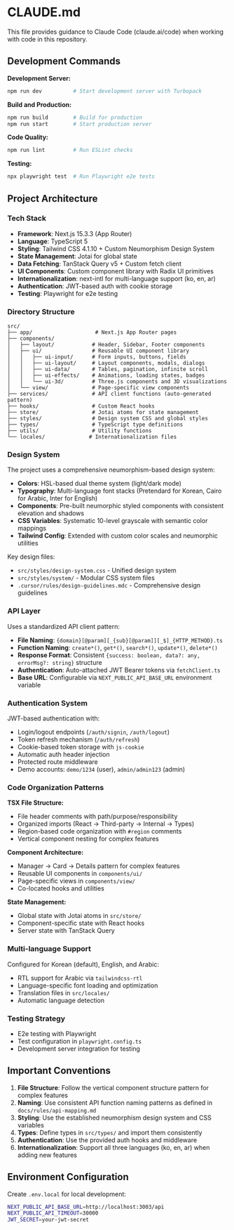 # CLAUDE.md

This file provides guidance to Claude Code (claude.ai/code) when working with code in this repository.

## Development Commands

**Development Server:**
```bash
npm run dev          # Start development server with Turbopack
```

**Build and Production:**
```bash
npm run build        # Build for production
npm run start        # Start production server
```

**Code Quality:**
```bash
npm run lint         # Run ESLint checks
```

**Testing:**
```bash
npx playwright test  # Run Playwright e2e tests
```

## Project Architecture

### Tech Stack
- **Framework**: Next.js 15.3.3 (App Router)
- **Language**: TypeScript 5
- **Styling**: Tailwind CSS 4.1.10 + Custom Neumorphism Design System
- **State Management**: Jotai for global state
- **Data Fetching**: TanStack Query v5 + Custom fetch client
- **UI Components**: Custom component library with Radix UI primitives
- **Internationalization**: next-intl for multi-language support (ko, en, ar)
- **Authentication**: JWT-based auth with cookie storage
- **Testing**: Playwright for e2e testing

### Directory Structure

```
src/
├── app/                    # Next.js App Router pages
├── components/
│   ├── layout/            # Header, Sidebar, Footer components
│   ├── ui/                # Reusable UI component library
│   │   ├── ui-input/      # Form inputs, buttons, fields
│   │   ├── ui-layout/     # Layout components, modals, dialogs
│   │   ├── ui-data/       # Tables, pagination, infinite scroll
│   │   ├── ui-effects/    # Animations, loading states, badges
│   │   └── ui-3d/         # Three.js components and 3D visualizations
│   └── view/              # Page-specific view components
├── services/              # API client functions (auto-generated pattern)
├── hooks/                 # Custom React hooks
├── store/                 # Jotai atoms for state management
├── styles/                # Design system CSS and global styles
├── types/                 # TypeScript type definitions
├── utils/                 # Utility functions
└── locales/              # Internationalization files
```

### Design System

The project uses a comprehensive neumorphism-based design system:
- **Colors**: HSL-based dual theme system (light/dark mode)
- **Typography**: Multi-language font stacks (Pretendard for Korean, Cairo for Arabic, Inter for English)
- **Components**: Pre-built neumorphic styled components with consistent elevation and shadows
- **CSS Variables**: Systematic 10-level grayscale with semantic color mappings
- **Tailwind Config**: Extended with custom color scales and neumorphic utilities

Key design files:
- `src/styles/design-system.css` - Unified design system
- `src/styles/system/` - Modular CSS system files
- `.cursor/rules/design-guidelines.mdc` - Comprehensive design guidelines

### API Layer

Uses a standardized API client pattern:
- **File Naming**: `{domain}[@param][_{sub}[@param]][_$]_{HTTP_METHOD}.ts`
- **Function Naming**: `create*()`, `get*()`, `search*()`, `update*()`, `delete*()`
- **Response Format**: Consistent `{success: boolean, data?: any, errorMsg?: string}` structure
- **Authentication**: Auto-attached JWT Bearer tokens via `fetchClient.ts`
- **Base URL**: Configurable via `NEXT_PUBLIC_API_BASE_URL` environment variable

### Authentication System

JWT-based authentication with:
- Login/logout endpoints (`/auth/signin`, `/auth/logout`)
- Token refresh mechanism (`/auth/refresh`)
- Cookie-based token storage with `js-cookie`
- Automatic auth header injection
- Protected route middleware
- Demo accounts: `demo/1234` (user), `admin/admin123` (admin)

### Code Organization Patterns

**TSX File Structure:**
- File header comments with path/purpose/responsibility
- Organized imports (React → Third-party → Internal → Types)
- Region-based code organization with `#region` comments
- Vertical component nesting for complex features

**Component Architecture:**
- Manager → Card → Details pattern for complex features
- Reusable UI components in `components/ui/`
- Page-specific views in `components/view/`
- Co-located hooks and utilities

**State Management:**
- Global state with Jotai atoms in `src/store/`
- Component-specific state with React hooks
- Server state with TanStack Query

### Multi-language Support

Configured for Korean (default), English, and Arabic:
- RTL support for Arabic via `tailwindcss-rtl`
- Language-specific font loading and optimization
- Translation files in `src/locales/`
- Automatic language detection

### Testing Strategy

- E2e testing with Playwright
- Test configuration in `playwright.config.ts`
- Development server integration for testing

## Important Conventions

1. **File Structure**: Follow the vertical component structure pattern for complex features
2. **Naming**: Use consistent API function naming patterns as defined in `docs/rules/api-mapping.md`
3. **Styling**: Use the established neumorphism design system and CSS variables
4. **Types**: Define types in `src/types/` and import them consistently
5. **Authentication**: Use the provided auth hooks and middleware
6. **Internationalization**: Support all three languages (ko, en, ar) when adding new features

## Environment Configuration

Create `.env.local` for local development:
```bash
NEXT_PUBLIC_API_BASE_URL=http://localhost:3003/api
NEXT_PUBLIC_API_TIMEOUT=30000
JWT_SECRET=your-jwt-secret
```